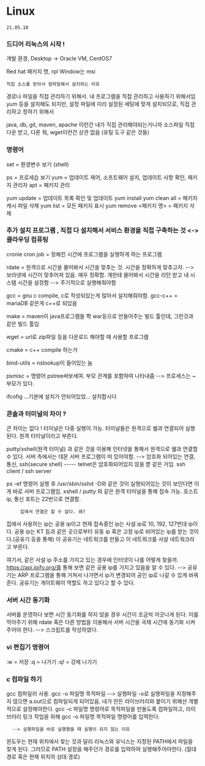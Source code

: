 # Linux
    21.05.10

### 드디어 리눅스의 시작 !

개발 환경,
Desktop -> Oracle VM, CentOS7

Red hat 패키지 명, rpl
Window는 msi


    직접 소스를 받아서 컴파일해서 설치하는 이유
 경로나 파일을 직접 관리하기 위해서. 내 프로그램을 직접 관리하고 사용하기 위해서임
 yum 등을 설치해도 되지만, 설정 파일에 미리 설정된 세팅에 맞게 설치되므로, 직접 관리하고 정하기 위해서
 
 java, db, git, maven, apache 이런건 내가 직접 관리해야되는거니까 소스파일 직접 다운 받고,
 다른 뭐, wget이런건 상관 없음 (유틸 도구 같은 것들)
 

### 명령어 
set = 환경변수 보기 (shell)

ps = 프로세습 보기
yum = 업데이트 제어, 소프트웨어 설치, 업데이트 사항 확인, 패키지 관리자
apt = 패키지 관리 

yum update = 업데이트 목록 확인 및 업데이트
yum install
yum clean all = 패키지 캐시 파일 삭제
yum list = 모든 패키지 표시
yum remove <패키지 명> = 패키지 삭제


### 추가 설치 프로그램 <on premiese>, 직접 다 설치해서 서비스 환경을 직접 구축하는 것 <-> 클라우딩 컴퓨팅
    
cronie 
cron job = 정해진 시간에 프로그램을 실행하게 하는 프로그램

rdate = 원격으로 시간을 물어봐서 시간을 맞추는 것. 시간을 정확하게 맞추고자.
--> 보라넷에 시간이 맞추어져 있음. 매우 정확함. 걔한테 물어봐서 시간을 리턴 받고 내 시스템 시간을 설정함
--> 주기적으로 실행해줘야함

gcc = gnu c compile, c로 작성되있는게 많아서 설치해줘야함. 
gcc-c++  = mariaDB 같은게 c++로 되있음

make = maven이 java프로그램들 쫙 war등으로 만들어주는 빌드 툴인데, 그런것과 같은 빌드 툴임

wget = url로 zip파일 등을 다운로드 해야할 때 사용할 프로그램

cmake = c++ compile 하는거

bind-utils = nslookup이 들어있는 놈

psmisc = 명령어 pstree써보세여. 부모 관계를 포함하여 나타내줌 --> 프로세스는 ~ 부모가 있다. 

ifcofig ...기본에 설치가 안되어있었... 설치합시다


### 콘솔과 터미널의 차이 ?

큰 차이는 없다 ! 터미널은 다중 실행이 가능. 터미널들은 원격으로 쉘과 연결되어 실행된다.
원격 터미널이라고 부른다.

putty/xshell(원격 터미널) 과 같은 것을 이용해 인터넷을 통해서 원격으로 쉘과 연결할 수 있다.
서버 측에서는 데몬 서버 프로그램이 떠 있어야함.
--> 암호화 되어있는 연결, 통신, 
ssh(secure shell) ----- telnet은 암호화되어있지 않을 뿐 같은 거임.
ssh client / ssh server

ps -ef 명령어 실행 후 /usr/sbin/sshd -D와 같은 것이 실행되어있는 것이 보인다면 이게 바로 서버 프로그램임.
xshell / putty 와 같은 원격 터미널을 통해 접속 가능. 호스트 ip, 통신 포트는 22번으로 연결함.


         집에서 연결은 할 수 없다. 왜?
집에서 사용하는 ip는 공용 ip이고 현재 접속중인 ip는 사설 ip로 10, 192, 127번대 ip이다. 
공용 ip는 KT 등과 같은 곳으로부터 유동 ip 혹은 고정 ip로 비어있는 ip를 받는 것이다.(공유기 등을 통해)
이 공유기는 네트워크를 만들고 이 네트워크를 사설 네트워크라고 부른다.

여기서, 같은 사설 ip 주소를 가지고 있는 경우에 인터넷이 나를 어떻게 찾을까.
https://api.ipify.org/를 통해 보면 같은 공용 ip를 가지고 있음을 알 수 있다. 
--> 공유기는 ARP 프로그램을 통해 거쳐서 나가면서 ip가 변경되어 공인 ip로 나갈 수 있게 바꿔준다.
공유기는 게이트웨이 역할도 하고 있다고 할 수 있다. 

### 서버 시간 동기화
서버를 운영하다 보면 시간 동기화를 하지 않을 경우 시간이 조금씩 어긋나게 된다. 이를 막아주기 위해 rdate 혹은 다른 방법을 이용해서
서버 시간을 국제 시간에 동기화 시켜 주어야 한다.
--> 스크립트를 작성하였다. 

### vi 편집기 명령어

:w = 저장
:q = 나가기
:q! = 강제 나가기

### c 컴파일 하기 

gcc 컴파일러 사용. 
gcc -o 파일명 목적파일 --> 실행파일
-o로 실행파일을 지정해주지 않으면 a.out으로 컴파일되게 되어있음. 내가 만든 라이브러리와 붙이기 위해선 개별적으로 설정해야한다.
gcc -c 파일명 명령어로 목적파일을 만들도록 컴파일하고, 라이브러리 링크 작업을 위해 gcc -o 파일명 목적파일 명령어를 입력한다.

      --> 실행파일을 바로 실행했을 때 실행이 되지 않는 이유
윈도우는 현재 위치에서 찾는 것과 달리 리눅스와 유닉스는 지정된 PATH에서 파일을 찾게 된다. 그러므로 PATH 설정을 해주던가
경로를 입력하여 실행해주어야한다. (절대 경로 혹은 현재 위치의 상대 경로)
 





